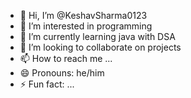 - 👋 Hi, I’m @KeshavSharma0123
- 👀 I’m interested in programming
- 🌱 I’m currently learning java with DSA
- 💞️ I’m looking to collaborate on projects
- 📫 How to reach me ...
- 😄 Pronouns: he/him
- ⚡ Fun fact: ...

<!---
KeshavSharma0123/KeshavSharma0123 is a ✨ special ✨ repository because its `README.md` (this file) appears on your GitHub profile.
You can click the Preview link to take a look at your changes.
--->
